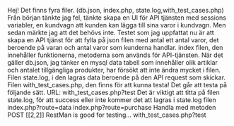 Hej! Det finns fyra filer. (db.json, index.php, state.log,with_test_cases.php)
Från början tänkte jag fel, tänkte skapa en UI för API tjänsten med sessions variabler, en kundvagn att kunden kan lägga till sina varor i kundvagn.
Men sedan märkte jag att det behövs inte. Testet som jag uppfattat nu är att skapa en API tjänst för att fylla på json filen med antal ett antal varor, det beroende på varan och antal varor som kunderna handlar.
index filen, den innehåller funktionerna, metoderna som används för API-tjänsten.
När det gäller db.json, jag tänker en mysql data tabell som innehåller olik artiklar och antalet tillgängliga produkter, har försökt att inte ändra mycket i filen.
Filen state.log, i den lagras data beroende på den API request som skickar.
Filen with_test_cases.php, den finns för att kunna testa! Det går att testa på följande sätt. URL: with_test_cases.php?test Det är viktigt att titta på filen state.log, för att success eller inte kommer det att lagras i state.log filen
index.php?route=data
index.php?route=purchase
Handla med metoden POST
[[2,2]]
RestMan is good for testing...
with_test_cases.php?test
